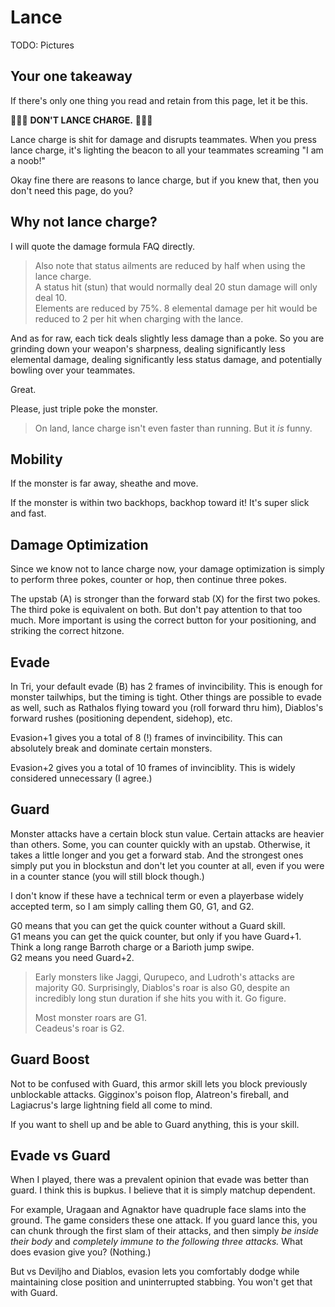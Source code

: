 # Lance

TODO: Pictures

## Your one takeaway
If there's only one thing you read and retain from this page, let it be this.

🎵🎵🎵 **DON'T LANCE CHARGE.** 🎵🎵🎵

Lance charge is shit for damage and disrupts teammates. When you press lance charge, it's lighting the beacon to all your teammates screaming "I am a noob!"

Okay fine there are reasons to lance charge, but if you knew that, then you don't need this page, do you?

## Why not lance charge?
I will quote the damage formula FAQ directly.

> Also note that status ailments are reduced by half when using the lance charge.  
> A status hit (stun) that would normally deal 20 stun damage will only deal 10.  
> Elements are reduced by 75%.  8 elemental damage per hit would be reduced to 2 per hit when charging with the lance.

And as for raw, each tick deals slightly less damage than a poke. So you are grinding down your weapon's sharpness, dealing significantly less elemental damage, dealing significantly less status damage, and potentially bowling over your teammates.

Great.

Please, just triple poke the monster.

> On land, lance charge isn't even faster than running. But it *is* funny.

## Mobility
If the monster is far away, sheathe and move.

If the monster is within two backhops, backhop toward it! It's super slick and fast.

## Damage Optimization
Since we know not to lance charge now, your damage optimization is simply to perform three pokes, counter or hop, then continue three pokes.

The upstab (A) is stronger than the forward stab (X) for the first two pokes. The third poke is equivalent on both. But don't pay attention to that too much. More important is using the correct button for your positioning, and striking the correct hitzone.

## Evade
In Tri, your default evade (B) has 2 frames of invincibility. This is enough for monster tailwhips, but the timing is tight. Other things are possible to evade as well, such as Rathalos flying toward you (roll forward thru him), Diablos's forward rushes (positioning dependent, sidehop), etc.

Evasion+1 gives you a total of 8 (!) frames of invincibility. This can absolutely break and dominate certain monsters.

Evasion+2 gives you a total of 10 frames of invinciblity. This is widely considered unnecessary (I agree.)

## Guard
Monster attacks have a certain block stun value. Certain attacks are heavier than others. Some, you can counter quickly with an upstab. Otherwise, it takes a little longer and you get a forward stab. And the strongest ones simply put you in blockstun and don't let you counter at all, even if you were in a counter stance (you will still block though.)

I don't know if these have a technical term or even a playerbase widely accepted term, so I am simply calling them G0, G1, and G2.

G0 means that you can get the quick counter without a Guard skill.  
G1 means you can get the quick counter, but only if you have Guard+1. Think a long range Barroth charge or a Barioth jump swipe.  
G2 means you need Guard+2.  

> Early monsters like Jaggi, Qurupeco, and Ludroth's attacks are majority G0. Surprisingly, Diablos's roar is also G0, despite an incredibly long stun duration if she hits you with it. Go figure.  
>
> Most monster roars are G1.  
> Ceadeus's roar is G2.

## Guard Boost
Not to be confused with Guard, this armor skill lets you block previously unblockable attacks. Gigginox's poison flop, Alatreon's fireball, and Lagiacrus's large lightning field all come to mind.

If you want to shell up and be able to Guard anything, this is your skill.

## Evade vs Guard
When I played, there was a prevalent opinion that evade was better than guard. I think this is bupkus. I believe that it is simply matchup dependent.

For example, Uragaan and Agnaktor have quadruple face slams into the ground. The game considers these one attack. If you guard lance this, you can chunk through the first slam of their attacks, and then simply *be inside their body* and *completely immune to the following three attacks.* What does evasion give you? (Nothing.)

But vs Deviljho and Diablos, evasion lets you comfortably dodge while maintaining close position and uninterrupted stabbing. You won't get that with Guard.

